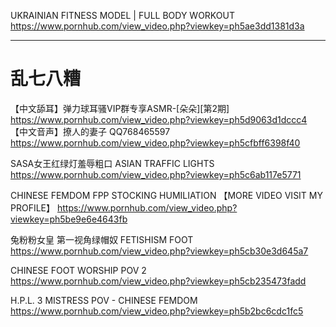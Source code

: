 UKRAINIAN FITNESS MODEL | FULL BODY WORKOUT  
https://www.pornhub.com/view_video.php?viewkey=ph5ae3dd1381d3a

--------------------------
# 乱七八糟
【中文舔耳】弹力球耳骚VIP群专享ASMR-[朵朵][第2期]
https://www.pornhub.com/view_video.php?viewkey=ph5d9063d1dccc4
【中文音声】撩人的妻子 QQ768465597
https://www.pornhub.com/view_video.php?viewkey=ph5cfbff6398f40 

SASA女王红绿灯羞辱粗口 ASIAN TRAFFIC LIGHTS
https://www.pornhub.com/view_video.php?viewkey=ph5c6ab117e5771 

CHINESE FEMDOM FPP STOCKING HUMILIATION 【MORE VIDEO VISIT MY PROFILE】
https://www.pornhub.com/view_video.php?viewkey=ph5be9e6e4643fb 

兔粉粉女皇 第一视角绿帽奴 FETISHISM FOOT
https://www.pornhub.com/view_video.php?viewkey=ph5cb30e3d645a7

CHINESE FOOT WORSHIP POV 2
https://www.pornhub.com/view_video.php?viewkey=ph5cb235473fadd

H.P.L. 3 MISTRESS POV - CHINESE FEMDOM
https://www.pornhub.com/view_video.php?viewkey=ph5b2bc6cdc1fc5 
